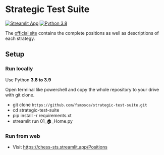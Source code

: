 # Strategic Test Suite
[![Streamlit App](https://static.streamlit.io/badges/streamlit_badge_black_white.svg)](https://chess-sts.streamlit.app/Positions)
[![Python 3.8](https://img.shields.io/badge/Python-%203.8%20%7C%203.9%20-cyan.svg)](https://www.python.org/downloads/release/python-380/)

The [official site](https://sites.google.com/site/strategictestsuite/) contains the complete positions as well as descriptions of each strategy.

## Setup

### Run locally

Use Python **3.8 to 3.9**

Open terminal like powershell and copy the whole repository to your drive with git clone.

* git clone `https://github.com/fsmosca/strategic-test-suite.git`
* cd strategic-test-suite
* pip install -r requirements.xt
* streamlit run 01_🏠_Home.py

### Run from web

* Visit https://chess-sts.streamlit.app/Positions
